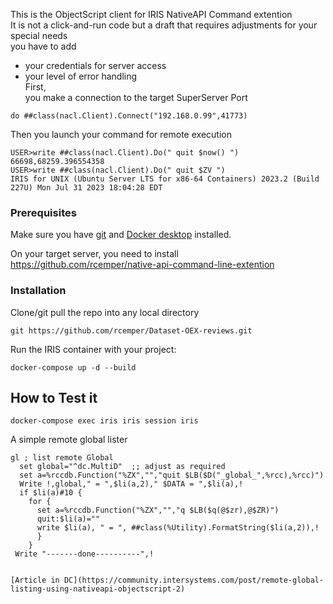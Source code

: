 This is the ObjectScript client for IRIS NativeAPI Command extention  
It is not a click-and-run code but a draft that requires 
adjustments for your special needs    
you have to add   
- your credentials for server access    
- your level of error handling    
First,   
you make a connection to the target SuperServer Port   
````
do ##class(nacl.Client).Connect("192.168.0.99",41773)   
````
Then you launch your command for remote execution    
````
USER>write ##class(nacl.Client).Do(" quit $now() ")
66698,68259.396554358
USER>write ##class(nacl.Client).Do(" quit $ZV ")
IRIS for UNIX (Ubuntu Server LTS for x86-64 Containers) 2023.2 (Build 227U) Mon Jul 31 2023 18:04:28 EDT
````
 
### Prerequisites
Make sure you have [git](https://git-scm.com/book/en/v2/Getting-Started-Installing-Git) and [Docker desktop](https://www.docker.com/products/docker-desktop) installed.

On your target server, you need to install    
https://github.com/rcemper/native-api-command-line-extention

### Installation 
Clone/git pull the repo into any local directory   
```
git https://github.com/rcemper/Dataset-OEX-reviews.git
```
Run the IRIS container with your project:  
```
docker-compose up -d --build
```
## How to Test it
```
docker-compose exec iris iris session iris
```
A simple remote global lister   
````
gl ; list remote Global
  set global="^dc.MultiD"  ;; adjust as required
  set a=%rccdb.Function("%ZX","","quit $LB($D("_global_",%rcc),%rcc)")
  Write !,global," = ",$li(a,2)," $DATA = ",$li(a),!
  if $li(a)#10 {
    for { 
      set a=%rccdb.Function("%ZX","","q $LB($q(@$zr),@$ZR)")
      quit:$li(a)=""
      write $li(a), " = ", ##class(%Utility).FormatString($li(a,2)),! 
      }
    }
 Write "-------done----------",!


[Article in DC](https://community.intersystems.com/post/remote-global-listing-using-nativeapi-objectscript-2)
  
        
